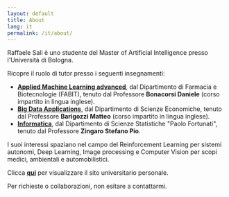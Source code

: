 ```yaml
---
layout: default
title: About
lang: it
permalink: /it/about/
---
```


Raffaele Sali è uno studente del Master of Artificial Intelligence presso l'Università di Bologna. 

Ricopre il ruolo di tutor presso i seguenti insegnamenti:
- [**Applied Machine Learning advanced**](https://www.unibo.it/it/studiare/insegnamenti-competenze-trasversali-moocs/insegnamenti/insegnamento/2024/455028), dal Dipartimento di Farmacia e Biotecnologie (FABIT), tenuto dal Professore **Bonacorsi Daniele** (corso impartito in lingua inglese).
- [**Big Data Applications**](https://www.unibo.it/it/studiare/insegnamenti-competenze-trasversali-moocs/insegnamenti/insegnamento/2024/468888), dal Dipartimento di Scienze Economiche, tenuto dal Professore **Barigozzi Matteo** (corso impartito in lingua inglese).
- [**Informatica**](https://www.unibo.it/it/studiare/insegnamenti-competenze-trasversali-moocs/insegnamenti/insegnamento/2024/403307), dal Dipartimento di Scienze Statistiche "Paolo Fortunati", tenuto dal Professore **Zingaro Stefano Pio**.

I suoi interessi spaziano nel campo del Reinforcement Learning per sistemi autonomi, Deep Learning, Image processing e Computer Vision per scopi medici, ambientali e automobilistici.

Clicca [**qui**](https://www.unibo.it/sitoweb/raffaele.sali2/) per visualizzare il sito universitario personale.

Per richieste o collaborazioni, non esitare a contattarmi.